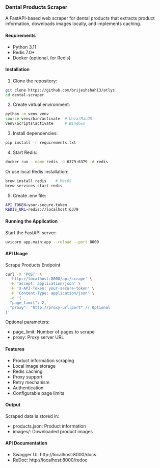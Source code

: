 ### Dental Products Scraper
A FastAPI-based web scraper for dental products that extracts product information, downloads images locally, and implements caching.

#### Requirements
- Python 3.11
- Redis 7.0+
- Docker (optional, for Redis)

#### Installation
1. Clone the repository:
```bash
git clone https://github.com/brijeshshah13/atlys
cd dental-scraper
```


2. Create virtual environment:
```bash
python -m venv venv
source venv/bin/activate  # Unix/MacOS
venv\Scripts\activate     # Windows
```

3. Install dependencies:
```bash
pip install -r requirements.txt
```

4. Start Redis:
```bash
docker run --name redis -p 6379:6379 -d redis
```

Or use local Redis installation:

```bash
brew install redis    # MacOS
brew services start redis
```

5. Create .env file:
```bash
API_TOKEN=your-secure-token
REDIS_URL=redis://localhost:6379
```

#### Running the Application
Start the FastAPI server:
```bash
uvicorn app.main:app --reload --port 8000
```

#### API Usage
Scrape Products Endpoint
```bash
curl -X 'POST' \
  'http://localhost:8000/api/scrape' \
  -H 'accept: application/json' \
  -H 'X-API-Token: your-secure-token' \
  -H 'Content-Type: application/json' \
  -d '{
  "page_limit": 2,
  "proxy": "http://proxy-url:port" // Optional
}'
```

Optional parameters:

- page_limit: Number of pages to scrape
- proxy: Proxy server URL

#### Features
- Product information scraping
- Local image storage
- Redis caching
- Proxy support
- Retry mechanism
- Authentication
- Configurable page limits

#### Output
Scraped data is stored in:

- products.json: Product information
- images/: Downloaded product images

#### API Documentation
- Swagger UI: http://localhost:8000/docs
- ReDoc: http://localhost:8000/redoc